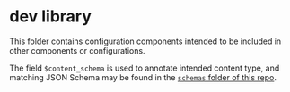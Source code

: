 # dev library

This folder contains configuration components intended to be included in other components or configurations.

The field `$content_schema` is used to annotate intended content type, and matching JSON Schema may be found in the [`schemas` folder of this repo](../../../../../schemas).
